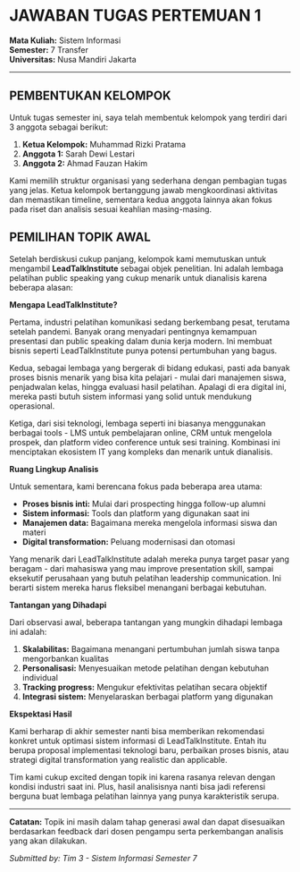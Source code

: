 # JAWABAN TUGAS PERTEMUAN 1

**Mata Kuliah:** Sistem Informasi  
**Semester:** 7 Transfer  
**Universitas:** Nusa Mandiri Jakarta

---

## PEMBENTUKAN KELOMPOK

Untuk tugas semester ini, saya telah membentuk kelompok yang terdiri dari 3 anggota sebagai berikut:

1. **Ketua Kelompok:** Muhammad Rizki Pratama
2. **Anggota 1:** Sarah Dewi Lestari  
3. **Anggota 2:** Ahmad Fauzan Hakim

Kami memilih struktur organisasi yang sederhana dengan pembagian tugas yang jelas. Ketua kelompok bertanggung jawab mengkoordinasi aktivitas dan memastikan timeline, sementara kedua anggota lainnya akan fokus pada riset dan analisis sesuai keahlian masing-masing.

## PEMILIHAN TOPIK AWAL

Setelah berdiskusi cukup panjang, kelompok kami memutuskan untuk mengambil **LeadTalkInstitute** sebagai objek penelitian. Ini adalah lembaga pelatihan public speaking yang cukup menarik untuk dianalisis karena beberapa alasan:

**Mengapa LeadTalkInstitute?**

Pertama, industri pelatihan komunikasi sedang berkembang pesat, terutama setelah pandemi. Banyak orang menyadari pentingnya kemampuan presentasi dan public speaking dalam dunia kerja modern. Ini membuat bisnis seperti LeadTalkInstitute punya potensi pertumbuhan yang bagus.

Kedua, sebagai lembaga yang bergerak di bidang edukasi, pasti ada banyak proses bisnis menarik yang bisa kita pelajari - mulai dari manajemen siswa, penjadwalan kelas, hingga evaluasi hasil pelatihan. Apalagi di era digital ini, mereka pasti butuh sistem informasi yang solid untuk mendukung operasional.

Ketiga, dari sisi teknologi, lembaga seperti ini biasanya menggunakan berbagai tools - LMS untuk pembelajaran online, CRM untuk mengelola prospek, dan platform video conference untuk sesi training. Kombinasi ini menciptakan ekosistem IT yang kompleks dan menarik untuk dianalisis.

**Ruang Lingkup Analisis**

Untuk sementara, kami berencana fokus pada beberapa area utama:

- **Proses bisnis inti:** Mulai dari prospecting hingga follow-up alumni
- **Sistem informasi:** Tools dan platform yang digunakan saat ini
- **Manajemen data:** Bagaimana mereka mengelola informasi siswa dan materi
- **Digital transformation:** Peluang modernisasi dan otomasi

Yang menarik dari LeadTalkInstitute adalah mereka punya target pasar yang beragam - dari mahasiswa yang mau improve presentation skill, sampai eksekutif perusahaan yang butuh pelatihan leadership communication. Ini berarti sistem mereka harus fleksibel menangani berbagai kebutuhan.

**Tantangan yang Dihadapi**

Dari observasi awal, beberapa tantangan yang mungkin dihadapi lembaga ini adalah:

1. **Skalabilitas:** Bagaimana menangani pertumbuhan jumlah siswa tanpa mengorbankan kualitas
2. **Personalisasi:** Menyesuaikan metode pelatihan dengan kebutuhan individual
3. **Tracking progress:** Mengukur efektivitas pelatihan secara objektif
4. **Integrasi sistem:** Menyelaraskan berbagai platform yang digunakan

**Ekspektasi Hasil**

Kami berharap di akhir semester nanti bisa memberikan rekomendasi konkret untuk optimasi sistem informasi di LeadTalkInstitute. Entah itu berupa proposal implementasi teknologi baru, perbaikan proses bisnis, atau strategi digital transformation yang realistic dan applicable.

Tim kami cukup excited dengan topik ini karena rasanya relevan dengan kondisi industri saat ini. Plus, hasil analisisnya nanti bisa jadi referensi berguna buat lembaga pelatihan lainnya yang punya karakteristik serupa.

---

**Catatan:** Topik ini masih dalam tahap generasi awal dan dapat disesuaikan berdasarkan feedback dari dosen pengampu serta perkembangan analisis yang akan dilakukan.

*Submitted by: Tim 3 - Sistem Informasi Semester 7*
